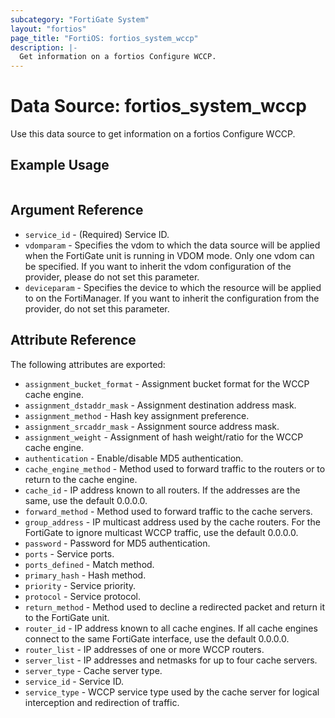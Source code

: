 ```yaml
---
subcategory: "FortiGate System"
layout: "fortios"
page_title: "FortiOS: fortios_system_wccp"
description: |-
  Get information on a fortios Configure WCCP.
---
```


# Data Source: fortios_system_wccp
Use this data source to get information on a fortios Configure WCCP.


## Example Usage

```hcl

```

## Argument Reference

* `service_id` - (Required) Service ID.
* `vdomparam` - Specifies the vdom to which the data source will be applied when the FortiGate unit is running in VDOM mode. Only one vdom can be specified. If you want to inherit the vdom configuration of the provider, please do not set this parameter.
* `deviceparam` - Specifies the device to which the resource will be applied to on the FortiManager. If you want to inherit the configuration from the provider, do not set this parameter.

## Attribute Reference

The following attributes are exported:

* `assignment_bucket_format` - Assignment bucket format for the WCCP cache engine.
* `assignment_dstaddr_mask` - Assignment destination address mask.
* `assignment_method` - Hash key assignment preference.
* `assignment_srcaddr_mask` - Assignment source address mask.
* `assignment_weight` - Assignment of hash weight/ratio for the WCCP cache engine.
* `authentication` - Enable/disable MD5 authentication.
* `cache_engine_method` - Method used to forward traffic to the routers or to return to the cache engine.
* `cache_id` - IP address known to all routers. If the addresses are the same, use the default 0.0.0.0.
* `forward_method` - Method used to forward traffic to the cache servers.
* `group_address` - IP multicast address used by the cache routers. For the FortiGate to ignore multicast WCCP traffic, use the default 0.0.0.0.
* `password` - Password for MD5 authentication.
* `ports` - Service ports.
* `ports_defined` - Match method.
* `primary_hash` - Hash method.
* `priority` - Service priority.
* `protocol` - Service protocol.
* `return_method` - Method used to decline a redirected packet and return it to the FortiGate unit.
* `router_id` - IP address known to all cache engines. If all cache engines connect to the same FortiGate interface, use the default 0.0.0.0.
* `router_list` - IP addresses of one or more WCCP routers.
* `server_list` - IP addresses and netmasks for up to four cache servers.
* `server_type` - Cache server type.
* `service_id` - Service ID.
* `service_type` - WCCP service type used by the cache server for logical interception and redirection of traffic.
